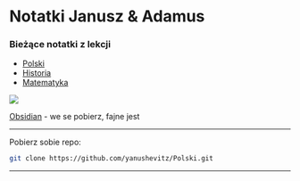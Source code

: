 # Notatki Janusz & Adamus

### Bieżące notatki z lekcji

- [Polski](https://github.com/yanushevitz/Polski/tree/master/Polski)
- [Historia](https://github.com/yanushevitz/Polski/tree/master/Historia)
- [Matematyka](https://github.com/yanushevitz/Polski/tree/master/Matematyka)

![](https://obsidian.md/images/screenshot-1.0-hero-combo.png)

[Obsidian](https://obsidian.md/) - we se pobierz, fajne jest

---

Pobierz sobie repo:

```bash
git clone https://github.com/yanushevitz/Polski.git
```

---
